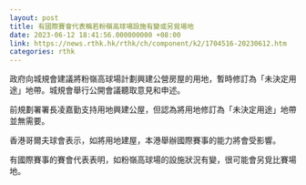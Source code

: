 ```yaml
---
layout: post
title: 有國際賽會代表稱若粉嶺高球場設施有變或另覓場地
date: 2023-06-12 18:41:56.000000000 +08:00
link: https://news.rthk.hk/rthk/ch/component/k2/1704516-20230612.htm
categories: rthk
---
```


政府向城規會建議將粉嶺高球場計劃興建公營房屋的用地，暫時修訂為「未決定用途」地帶。城規會舉行公開會議聽取意見和申述。

前規劃署署長凌嘉勤支持用地興建公屋，但認為將用地修訂為「未決定用途」地帶並無需要。

香港哥爾夫球會表示，如將用地建屋，本港舉辦國際賽事的能力將會受影響。

有國際賽事的賽會代表表明，如粉嶺高球場的設施狀況有變，很可能會另覓比賽場地。
